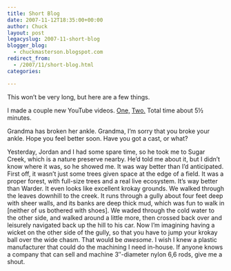 ```yaml
---
title: Short Blog
date: 2007-11-12T18:35:00+00:00
author: Chuck
layout: post
legacyslug: 2007-11-short-blog
blogger_blog:
  - chuckmasterson.blogspot.com
redirect_from:
  - /2007/11/short-blog.html
categories:

---
```

This won’t be very long, but here are a few things.  

I made a couple new YouTube videos.
[One,](http://www.youtube.com/watch?v=VhA2Uur5TTQ)
[Two.](http://www.youtube.com/watch?v=nYFI-m-Xe3U) Total time about 5½ minutes.  

Grandma has broken her ankle. Grandma, I’m sorry that you broke your ankle.
Hope you feel better soon. Have you got a cast, or what?  

Yesterday, Jordan and I had some spare time, so he took me to Sugar Creek,
which is a nature preserve nearby. He’d told me about it, but I didn’t know
where it was, so he showed me. It was way better than I’d anticipated. First
off, it wasn’t just some trees given space at the edge of a field. It was a
proper forest, with full-size trees and a real live ecosystem. It’s way better
than Warder. It even looks like excellent krokay grounds. We walked through the
leaves downhill to the creek. It runs through a gully about four feet deep with
sheer walls, and its banks are deep thick mud, which was fun to walk in
[neither of us bothered with shoes]. We waded through the cold water to the
other side, and walked around a little more, then crossed back over and
leisurely navigated back up the hill to his car. Now I’m imagining having a
wicket on the other side of the gully, so that you have to jump your krokay
ball over the wide chasm. That would be _awesome_. I wish I knew a plastic
manufacturer that could do the machining I need in-house. If anyone knows a
company that can sell and machine 3&#8243;-diameter nylon 6,6 rods, give me a
shout.
